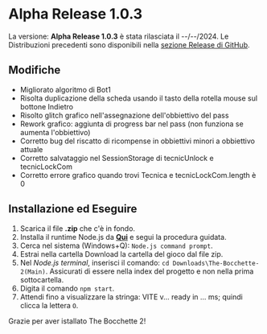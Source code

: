 # Alpha Release 1.0.3
La versione: **Alpha Release 1.0.3** è stata rilasciata il --/--/2024.
Le Distribuzioni precedenti sono disponibili nella [sezione Release di GitHub](https://github.com/Croc-Prog-github/The-Bocchette-2/tags).

## Modifiche
- Migliorato algoritmo di Bot1
- Risolta duplicazione della scheda usando il tasto della rotella mouse sul bottone Indietro
- Risolto glitch grafico nell'assegnazione dell'obbiettivo del pass
- Rework grafico: aggiunta di progress bar nel pass (non funziona se aumenta l'obbiettivo)
- Corretto bug del riscatto di ricompense in obbiettivi minori a obbiettivo attuale
- Corretto salvataggio nel SessionStorage di tecnicUnlock e tecnicLockCom
- Corretto errore grafico quando trovi Tecnica e tecnicLockCom.length è 0

## Installazione ed Eseguire
1. Scarica il file **.zip** che c'è in fondo.
2. Installa il runtime Node.js da **[Qui](https://nodejs.org/)** e segui la procedura guidata.
3. Cerca nel sistema (Windows+Q): `Node.js command prompt`.
4. Estrai nella cartella Download la cartella del gioco dal file zip.
5. Nel *Node.js terminal*, inserisci il comando: `cd Downloads\The-Bocchette-2(Main)`. Assicurati di essere nella index del progetto e non nella prima sottocartella.
6. Digita il comando `npm start`.
7. Attendi fino a visualizzare la stringa: VITE v... ready in ... ms; quindi clicca la lettera `O`.

<!--
## Aggiunte
- 
## Rimozioni
-
## Bilanciamenti
-
## Issues risolti
- @Issues Risolto!

## Pull Request
- Unione ramo Main con X per Y motivi.
-->
Grazie per aver istallato The Bocchette 2!